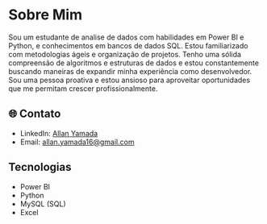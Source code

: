 <link rel="stylesheet" href="https://cdnjs.cloudflare.com/ajax/libs/font-awesome/6.0.0-beta3/css/all.min.css">

# Sobre Mim

Sou um estudante de analise de dados com habilidades em Power BI e Python, e conhecimentos em bancos de dados SQL. Estou familiarizado com metodologias ágeis e organização de projetos. Tenho uma sólida compreensão de algoritmos e estruturas de dados e estou constantemente buscando maneiras de expandir minha experiência como desenvolvedor. Sou uma pessoa proativa e estou ansioso para aproveitar oportunidades que me permitam crescer profissionalmente.

## 🌐 Contato

- LinkedIn: [Allan Yamada](https://www.linkedin.com/in/allan-yamada-269878208/)
- Email: allan.yamada16@gmail.com

## Tecnologias

- Power BI
- Python
- MySQL (SQL)
- Excel
